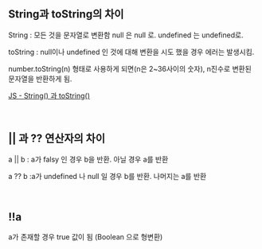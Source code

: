 ## String과 toString의 차이

String : 모든 것을 문자열로 변환함 null 은 null 로. undefined 는 undefined로.

toString : null이나 undefined 인 것에 대해 변환을 시도 했을 경우 에러는 발생시킴.

number.toString(n) 형태로 사용하게 되면(n은 2~36사이의 숫자), n진수로 변환된 문자열을 반환하게 됨.

[JS - String() 과 toString()](https://ji-musclecode.tistory.com/16)

<br/>

## || 과 ?? 연산자의 차이

a || b : a가 falsy 인 경우 b을 반환. 아닐 경우 a를 반환

a ?? b :a가 undefined 나 null 일 경우 b를 반환. 나머지는 a를 반환

<br/>

## !!a

a가 존재할 경우 true 값이 됨 (Boolean 으로 형변환)
